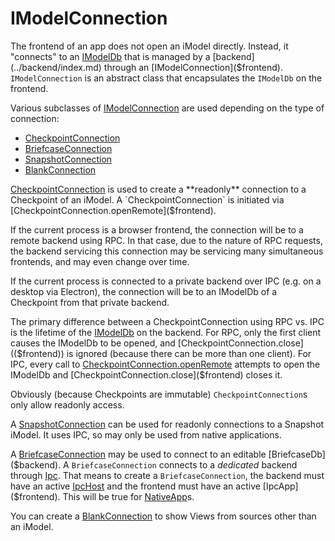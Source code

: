 # IModelConnection

The frontend of an app does not open an iModel directly. Instead, it "connects" to an [IModelDb]($backend) that is managed by a [backend](../backend/index.md) through an
[IModelConnection]($frontend). `IModelConnection` is an abstract class that encapsulates the `IModelDb` on the frontend.

Various subclasses of [IModelConnection]($frontend) are used depending on the type of connection:

- [CheckpointConnection]($frontend)
- [BriefcaseConnection]($frontend)
- [SnapshotConnection]($frontend)
- [BlankConnection](./BlankConnection.md)

[CheckpointConnection]($frontend) is used to create a **readonly** connection to a Checkpoint of an iModel. A `CheckpointConnection` is initiated via [CheckpointConnection.openRemote]($frontend).

If the current process is a browser frontend, the connection will be to a remote backend using RPC. In that case, due to the nature of RPC requests, the backend servicing this connection may be servicing many simultaneous frontends, and may even change over time.

If the current process is connected to a private backend over IPC (e.g. on a desktop via Electron), the connection will be to an IModelDb of a Checkpoint from that private backend.

The primary difference between a CheckpointConnection using RPC vs. IPC is the lifetime of the [IModelDb]($backend) on the backend. For RPC, only the first client causes the IModelDb to be opened, and [CheckpointConnection.close](($frontend)) is ignored (because there can be
more than one client). For IPC, every call to [CheckpointConnection.openRemote](($frontend)) attempts to open the IModelDb and [CheckpointConnection.close]($frontend)
closes it.

Obviously (because Checkpoints are immutable) `CheckpointConnection`s only allow readonly access.

A [SnapshotConnection]($frontend) can be used for readonly connections to a Snapshot iModel. It uses IPC, so may only be used from native applications.

A [BriefcaseConnection]($frontend) may be used to connect to an editable [BriefcaseDb]($backend). A `BriefcaseConnection` connects to a *dedicated* backend through [Ipc](../IpcInterface.md). That means to create a `BriefcaseConnection`, the backend must have an active [IpcHost]($backend) and the frontend must have an active [IpcApp]($frontend). This will be true for [NativeApp]($frontend)s.

You can create a [BlankConnection](./BlankConnection.md) to show Views from sources other than an iModel.
